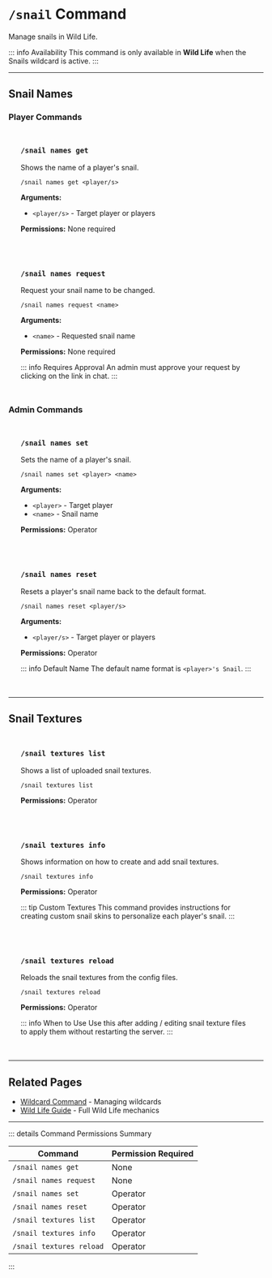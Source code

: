 #  `/snail` Command

Manage snails in Wild Life.

::: info Availability
This command is only available in **Wild Life** when the Snails wildcard is active.
:::

---

## Snail Names

### Player Commands

<div class="command-block">

### `/snail names get`

Shows the name of a player's snail.

```
/snail names get <player/s>
```

**Arguments:**
- `<player/s>` - Target player or players

**Permissions:** None required

</div>

<div class="command-block">

### `/snail names request`

Request your snail name to be changed.

```
/snail names request <name>
```

**Arguments:**
- `<name>` - Requested snail name

**Permissions:** None required

::: info Requires Approval
An admin must approve your request by clicking on the link in chat.
:::

</div>

### Admin Commands

<div class="command-block">

### `/snail names set`

Sets the name of a player's snail.

```
/snail names set <player> <name>
```

**Arguments:**
- `<player>` - Target player
- `<name>` - Snail name

**Permissions:** Operator

</div>

<div class="command-block">

### `/snail names reset`

Resets a player's snail name back to the default format.

```
/snail names reset <player/s>
```

**Arguments:**
- `<player/s>` - Target player or players

**Permissions:** Operator

::: info Default Name
The default name format is `<player>'s Snail`.
:::

</div>

---

## Snail Textures

<div class="command-block">

### `/snail textures list`

Shows a list of uploaded snail textures.

```
/snail textures list
```

**Permissions:** Operator

</div>

<div class="command-block">

### `/snail textures info`

Shows information on how to create and add snail textures.

```
/snail textures info
```

**Permissions:** Operator

::: tip Custom Textures
This command provides instructions for creating custom snail skins to personalize each player's snail.
:::

</div>

<div class="command-block">

### `/snail textures reload`

Reloads the snail textures from the config files.

```
/snail textures reload
```

**Permissions:** Operator

::: info When to Use
Use this after adding / editing snail texture files to apply them without restarting the server.
:::

</div>

---

## Related Pages

- [Wildcard Command](/commands/detailed/wildcard) - Managing wildcards
- [Wild Life Guide](/seasons/wild-life) - Full Wild Life mechanics

---

::: details Command Permissions Summary

| Command                  | Permission Required |
|--------------------------|---------------------|
| `/snail names get`       | None                |
| `/snail names request`   | None                |
| `/snail names set`       | Operator            |
| `/snail names reset`     | Operator            |
| `/snail textures list`   | Operator            |
| `/snail textures info`   | Operator            |
| `/snail textures reload` | Operator            |
:::

<style scoped>
.command-block {
  background: var(--vp-c-bg-soft);
  border: 1px solid var(--vp-c-divider);
  border-radius: 8px;
  padding: 1.5rem;
  margin: 1.5rem 0;
}

.command-block h3 {
  margin-top: 0;
  color: var(--vp-c-brand-1);
  font-family: var(--vp-font-family-mono);
}

.command-block > *:last-child {
  margin-bottom: 0;
}
</style>